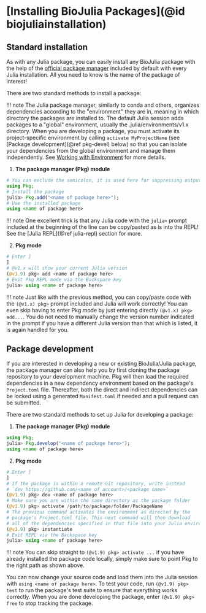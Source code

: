 # [Installing BioJulia Packages](@id biojuliainstallation)

## Standard installation

As with any Julia package, you can easily install any BioJulia package with the help of the [official
package manager](https://pkgdocs.julialang.org/v1/) included by default with every Julia installation.
All you need to know is the name of the package of interest!

There are two standard methods to install a package:

!!! note
    The Julia package manager, similarly to conda and others, organizes dependencies according to the "environment" 
    they are in, meaning in which directory the packages are installed to. The default Julia session adds packages 
    to a "global" environment, usually the .julia/environments/v1.x directory. When you are developing a package, 
    you must activate its project-specific environment by calling `activate MyProjectName` (see [Package development](@ref pkg-devel) 
    below) so that you can isolate your dependencies from the global environment and manage them independently. See 
    [Working with Environment](https://pkgdocs.julialang.org/v1/environments/) for more details.

1. **The package manager (Pkg) module**

```julia
# You can exclude the semicolon, it is used here for suppressing output 
using Pkg;
# Install the package
julia> Pkg.add("<name of package here>");
# Use the installed package
using <name of package here>
```

!!! note
    One excellent trick is that any Julia code with the `julia>` prompt included at the beginning of the
    line can be copy/pasted as is into the REPL! See the [Julia REPL](@ref julia-repl) section for more.

2. **Pkg mode**

```julia
# Enter ]
]
# @v1.x will show your current Julia version
(@v1.9) pkg> add <name of package here>
# Exit Pkg REPL mode via the Backspace key
julia> using <name of package here>
```

!!! note
    Just like with the previous method, you can copy/paste code with the `(@v1.x) pkg>` prompt included
    and Julia will work correctly! You can even skip having to enter Pkg mode by just entering directly
    `(@v1.x) pkg> add...`. You do not need to manually change the version number indicated in the 
    prompt if you have a different Julia version than that which is listed, it is again handled for you.

## Package development

If you are interested in developing a new or existing BioJulia/Julia package, the package manager can also
help you by first cloning the package repository to your development machine. Pkg will then load the required 
dependencies in a new dependency environment based on the package's `Project.toml` file. Thereafter, both the 
direct and indirect dependencies can be locked using a generated `Manifest.toml` if needed and a pull request 
can be submitted. 

There are two standard methods to set up Julia for developing a package:

1. **The package manager (Pkg) module**   
   
```julia
using Pkg;
julia> Pkg.develop("<name of package here>");
using <name of package here>
```

2. **Pkg mode**

```julia
# Enter ]
]
# If the package is within a remote Git repository, write instead
# `dev https://github.com/<name of account>/<package name>`
(@v1.9) pkg> dev <name of package here>
# Make sure you are within the same directory as the package folder
(@v1.9) pkg> activate /path/to/package/folder/PackageName
# The previous command activates the environment as directed by the
# package's Project.toml file. This next command will then download
# all of the dependencies specified in that file into your Julia environment.
(@v1.9) pkg> instantiate
# Exit REPL via the Backspace key
julia> using <name of package here>
```

!!! note
    You can skip straight to `(@v1.9) pkg> activate ...` if you have already installed the package code locally,
    simply make sure to point Pkg to the right path as shown above.

You can now change your source code and load them into the Julia session with `using <name of package here>`.
To test your code, run `(@v1.9) pkg> test` to run the package's test suite to ensure that everything works
correctly. When you are done developing the package, enter `(@v1.9) pkg> free` to stop tracking the package. 

